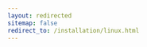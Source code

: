 ```yaml
---
layout: redirected
sitemap: false
redirect_to: /installation/linux.html
---
```


<!-- Note to authors: This file was created in December 2016. Feel free to remove it after a few months... -->
